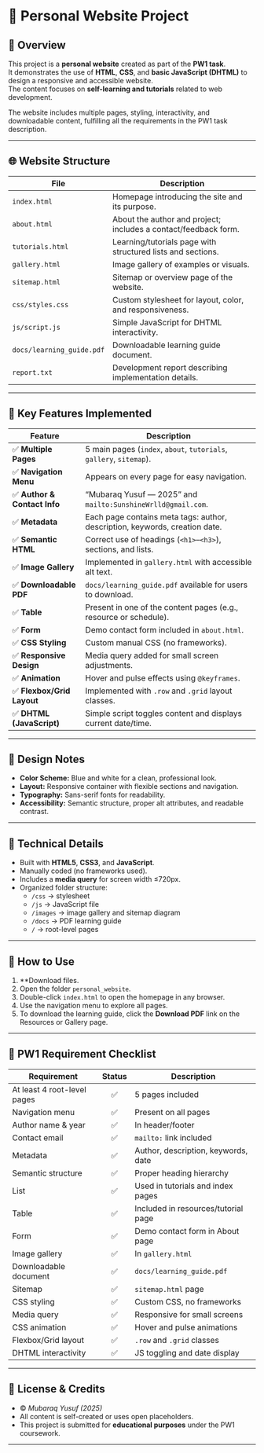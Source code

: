 # 📘 Personal Website Project

## 🧩 Overview

This project is a **personal website** created as part of the **PW1 task**.  
It demonstrates the use of **HTML**, **CSS**, and **basic JavaScript (DHTML)** to design a responsive and accessible website.  
The content focuses on **self-learning and tutorials** related to web development.

The website includes multiple pages, styling, interactivity, and downloadable content, fulfilling all the requirements in the PW1 task description.

---

## 🌐 Website Structure

| File | Description |
|------|--------------|
| `index.html` | Homepage introducing the site and its purpose. |
| `about.html` | About the author and project; includes a contact/feedback form. |
| `tutorials.html` | Learning/tutorials page with structured lists and sections. |
| `gallery.html` | Image gallery of examples or visuals. |
| `sitemap.html` | Sitemap or overview page of the website. |
| `css/styles.css` | Custom stylesheet for layout, color, and responsiveness. |
| `js/script.js` | Simple JavaScript for DHTML interactivity. |
| `docs/learning_guide.pdf` | Downloadable learning guide document. |
| `report.txt` | Development report describing implementation details. |

---

## 🧠 Key Features Implemented

| Feature | Description |
|----------|--------------|
| ✅ **Multiple Pages** | 5 main pages (`index`, `about`, `tutorials`, `gallery`, `sitemap`). |
| ✅ **Navigation Menu** | Appears on every page for easy navigation. |
| ✅ **Author & Contact Info** | “Mubaraq Yusuf — 2025” and `mailto:SunshineWrlld@gmail.com`. |
| ✅ **Metadata** | Each page contains meta tags: author, description, keywords, creation date. |
| ✅ **Semantic HTML** | Correct use of headings (`<h1>`–`<h3>`), sections, and lists. |
| ✅ **Image Gallery** | Implemented in `gallery.html` with accessible alt text. |
| ✅ **Downloadable PDF** | `docs/learning_guide.pdf` available for users to download. |
| ✅ **Table** | Present in one of the content pages (e.g., resource or schedule). |
| ✅ **Form** | Demo contact form included in `about.html`. |
| ✅ **CSS Styling** | Custom manual CSS (no frameworks). |
| ✅ **Responsive Design** | Media query added for small screen adjustments. |
| ✅ **Animation** | Hover and pulse effects using `@keyframes`. |
| ✅ **Flexbox/Grid Layout** | Implemented with `.row` and `.grid` layout classes. |
| ✅ **DHTML (JavaScript)** | Simple script toggles content and displays current date/time. |

---

## 🎨 Design Notes

- **Color Scheme:** Blue and white for a clean, professional look.  
- **Layout:** Responsive container with flexible sections and navigation.  
- **Typography:** Sans-serif fonts for readability.  
- **Accessibility:** Semantic structure, proper alt attributes, and readable contrast.

---

## 🧰 Technical Details

- Built with **HTML5**, **CSS3**, and **JavaScript**.  
- Manually coded (no frameworks used).  
- Includes a **media query** for screen width ≤720px.  
- Organized folder structure:  
  - `/css` → stylesheet  
  - `/js` → JavaScript file  
  - `/images` → image gallery and sitemap diagram  
  - `/docs` → PDF learning guide  
  - `/` → root-level pages  

---

## 💾 How to Use

1. **Download files.  
2. Open the folder `personal_website`.  
3. Double-click `index.html` to open the homepage in any browser.  
4. Use the navigation menu to explore all pages.  
5. To download the learning guide, click the **Download PDF** link on the Resources or Gallery page.

---

## 🧩 PW1 Requirement Checklist

| Requirement | Status | Description |
|--------------|:------:|-------------|
| At least 4 root-level pages | ✅ | 5 pages included |
| Navigation menu | ✅ | Present on all pages |
| Author name & year | ✅ | In header/footer |
| Contact email | ✅ | `mailto:` link included |
| Metadata | ✅ | Author, description, keywords, date |
| Semantic structure | ✅ | Proper heading hierarchy |
| List | ✅ | Used in tutorials and index pages |
| Table | ✅ | Included in resources/tutorial page |
| Form | ✅ | Demo contact form in About page |
| Image gallery | ✅ | In `gallery.html` |
| Downloadable document | ✅ | `docs/learning_guide.pdf` |
| Sitemap | ✅ | `sitemap.html` page |
| CSS styling | ✅ | Custom CSS, no frameworks |
| Media query | ✅ | Responsive for small screens |
| CSS animation | ✅ | Hover and pulse animations |
| Flexbox/Grid layout | ✅ | `.row` and `.grid` classes |
| DHTML interactivity | ✅ | JS toggling and date display |

---

## 🧾 License & Credits

- © *Mubaraq Yusuf (2025)*  
- All content is self-created or uses open placeholders.  
- This project is submitted for **educational purposes** under the PW1 coursework.

---


